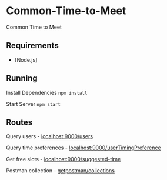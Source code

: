 # Common-Time-to-Meet

Common Time to Meet

## Requirements

- [Node.js]

## Running

Install Dependencies
`npm install`

Start Server
`npm start`

## Routes

Query users - [localhost:9000/users](http://localhost:9000/users)

Query time preferences - [localhost:9000/userTimingPreference](http://localhost:9000/userTimingPreference)

Get free slots - [localhost:9000/suggested-time](http://localhost:9000/suggested-time)

Postman collection - [getpostman/collections](https://www.getpostman.com/collections/57c9d079ed34f456532c)
